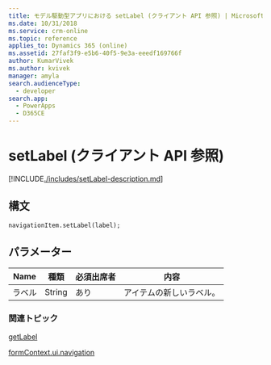 ```yaml
---
title: モデル駆動型アプリにおける setLabel (クライアント API 参照) | MicrosoftDocs
ms.date: 10/31/2018
ms.service: crm-online
ms.topic: reference
applies_to: Dynamics 365 (online)
ms.assetid: 27faf3f9-e5b6-40f5-9e3a-eeedf169766f
author: KumarVivek
ms.author: kvivek
manager: amyla
search.audienceType:
  - developer
search.app:
  - PowerApps
  - D365CE
---
```

# <a name="setlabel-client-api-reference"></a>setLabel (クライアント API 参照)



[!INCLUDE[./includes/setLabel-description.md](./includes/setLabel-description.md)]

## <a name="syntax"></a>構文

`navigationItem.setLabel(label);`

## <a name="parameter"></a>パラメーター

|Name|種類​​|必須出席者|内容|
|--|--|--|--|
|ラベル|String|あり|アイテムの新しいラベル。|

### <a name="related-topics"></a>関連トピック

[getLabel](getLabel.md)

[formContext.ui.navigation](../formContext-ui-navigation.md)



